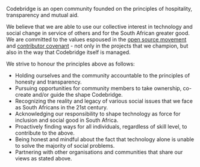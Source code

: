 Codebridge is an open community founded on the principles of hospitality, transparency and mutual aid.

We believe that we are able to use our collective interest in technology and social change in service of others and for the South African greater good.  We are committed to the values espoused in the [open source movement](https://opensource.org/osd-annotated) and [contributor covenant](https://www.contributor-covenant.org/) - not only in the projects that we champion, but also in the way that Codebridge itself is managed.

We strive to honour the principles above as follows:

- Holding ourselves and the community accountable to the principles of honesty and transparency.
- Pursuing opportunities for community members to take ownership, co-create and/or guide the shape Codebridge.
- Recognizing the reality and legacy of various social issues that we face as South Africans in the 21st century.
- Acknowledging our responsibility to shape technology as force for inclusion and social good in South Africa.
- Proactively finding ways for all individuals, regardless of skill level, to contribute to the above.
- Being honest and mindful about the fact that technology alone is unable to solve the majority of social problems.
- Partnering with other organisations and communities that share our views as stated above.
